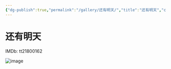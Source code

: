 ```yaml
---
{"dg-publish":true,"permalink":"/gallery/还有明天/","title":"还有明天","created":"2025-05-29T16:46:52.271+08:00"}
---
```



# 还有明天

IMDb: tt21800162

![image](https://img9.doubanio.com/view/photo/s_ratio_poster/public/p2918279456.webp)
